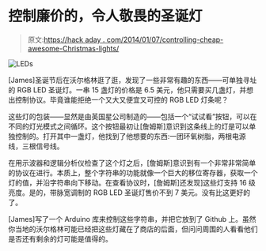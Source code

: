 # 控制廉价的，令人敬畏的圣诞灯

> 原文:[https://hack aday . com/2014/01/07/controlling-cheap-awesome-Christmas-lights/](https://hackaday.com/2014/01/07/controlling-cheap-awesome-christmas-lights/)

![LEDs](../Images/ac6c002abbcef533a76443880ed5b407.png)

[James]圣诞节后在沃尔格林逛了逛，发现了一些非常有趣的东西——可单独寻址的 RGB LED 圣诞灯。一串 15 盏灯的价格是 6.5 美元，他只需要买几盏灯，并想出控制协议。毕竟谁能拒绝一个又大又便宜又可控的 RGB LED 灯条呢？

这些灯的包装——显然是由英国星公司制造的——包括一个“试试看”按钮，可以在不同的灯光模式之间循环。这个按钮最初让[詹姆斯]意识到这条线上的灯是可以单独控制的。打开其中一盏灯，他找到了他想要的东西:一团环氧树脂，两根电源线，三根信号线。

在用示波器和逻辑分析仪检查了这个灯之后，[詹姆斯]意识到有一个非常非常简单的协议在进行。本质上，整个字符串的功能就像一个巨大的移位寄存器，获取一个灯的值，并沿字符串向下移动。在查看协议时，[詹姆斯]还发现]这些灯支持 16 级亮度。是的，带脉宽调制的 RGB LED 圣诞灯售价不到 7 美元。没有比这更好的了。

[James]写了一个 Arduino 库来控制这些字符串，并把它放到了 Github 上。虽然你当地的沃尔格林可能已经把这些灯藏在了商店的后面，但问问周围的人看看他们是否还有剩余的灯可能是值得的。